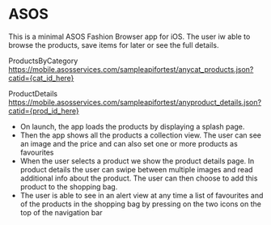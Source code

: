 # ASOS

This is a minimal ASOS Fashion Browser app for iOS. The user iw able to browse the products, save items for later or see the full details.

ProductsByCategory
https://mobile.asosservices.com/sampleapifortest/anycat_products.json?catid={cat_id_here}

ProductDetails
https://mobile.asosservices.com/sampleapifortest/anyproduct_details.json?catid={prod_id_here}

- On launch, the app loads the products by displaying a splash page.
- Then the app shows all the products a collection view. The user can see an image and the price and can also set one or more products as favourites
- When the user selects a product we show the product details page. In product details the user can swipe between multiple images and read additional info about the product. The user can then choose to add this product to the shopping bag.
- The user is able to see in an alert view at any time a list of favourites and of the products in the shopping bag by pressing on the two icons on the top of the navigation bar
